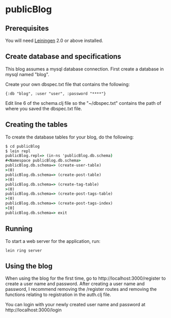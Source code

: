 # publicBlog

## Prerequisites

You will need [Leiningen][1] 2.0 or above installed.

[1]: https://github.com/technomancy/leiningen

## Create database and specifications

This blog assumes a mysql database connection.  First create a database in mysql named "blog".

Create your own dbspec.txt file that contains the following:

	{:db "blog", :user "user", :password "****"}

Edit line 6 of the schema.clj file so the "~/dbspec.txt" contains the path of where you saved the dbspec.txt file.

## Creating the tables

To create the database tables for your blog, do the following:
```cmd
$ cd publicBlog
$ lein repl
publicBlog.repl=> (in-ns 'publicBlog.db.schema)
#<Namespace publicBlog.db.schema>
publicBlog.db.schema=> (create-user-table)
>(0)
publicBlog.db.schema=> (create-post-table)
>(0)
publicBlog.db.schema=> (create-tag-table)
>(0)
publicBlog.db.schema=> (create-post-tags-table)
>(0)
publicBlog.db.schema=> (create-post-tags-index)
>[0]
publicBlog.db.schema=> exit
```
## Running

To start a web server for the application, run:

    lein ring server

## Using the blog

When using the blog for the first time, go to http://localhost:3000/register to create a user name and password.  After creating a user name and password, I recommend removing the /register routes and removing the functions relating to registration in the auth.clj file.

You can login with your newly created user name and password at http://localhost:3000/login

